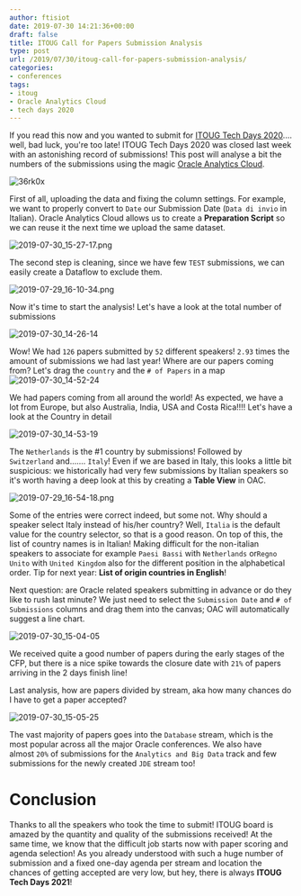 ```yaml
---
author: ftisiot
date: 2019-07-30 14:21:36+00:00
draft: false
title: ITOUG Call for Papers Submission Analysis
type: post
url: /2019/07/30/itoug-call-for-papers-submission-analysis/
categories:
- conferences
tags:
- itoug
- Oracle Analytics Cloud
- tech days 2020
---
```


If you read this now and you wanted to submit for [ITOUG Tech Days 2020](http://www.itoug.it/).... well, bad luck, you're too late! ITOUG Tech Days 2020 was closed last week with an astonishing record of submissions! This post will analyse a bit the numbers of the submissions using the magic [Oracle Analytics Cloud](https://www.oracle.com/middleware/technologies/oracle-data-visualization-desktop.html).

![36rk0x](/images/2019/07/36rk0x.jpg)


First of all, uploading the data and fixing the column settings. For example, we want to properly convert to `Date` our Submission Date (`Data di invio` in Italian). Oracle Analytics Cloud allows us to create a **Preparation Script** so we can reuse it the next time we upload the same dataset.

![2019-07-30_15-27-17.png](/images/2019/07/2019-07-30_15-27-17.png)


The second step is cleaning, since we have few `TEST` submissions, we can easily create a Dataflow to exclude them.

![2019-07-29_16-10-34.png](/images/2019/07/2019-07-29_16-10-34.png)


Now it's time to start the analysis! Let's have a look at the total number of submissions

![2019-07-30_14-26-14](/images/2019/07/2019-07-30_14-26-14.png)


Wow! We had `126` papers submitted by `52` different speakers! `2.93` times the amount of submissions we had last year! Where are our papers coming from? Let's drag the `country` and the `# of Papers` in a map![2019-07-30_14-52-24](/images/2019/07/2019-07-30_14-52-24.png)


We had papers coming from all around the world! As expected, we have a lot from Europe, but also Australia, India, USA and Costa Rica!!!! Let's have a look at the Country in detail

![2019-07-30_14-53-19](/images/2019/07/2019-07-30_14-53-19.png)


The `Netherlands` is the #1 country by submissions! Followed by `Switzerland` and....... `Italy`! Even if we are based in Italy, this looks a little bit suspicious: we historically had very few submissions by Italian speakers so it's worth having a deep look at this by creating a **Table View** in OAC.

![2019-07-29_16-54-18.png](/images/2019/07/2019-07-29_16-54-18.png)


Some of the entries were correct indeed, but some not. Why should a speaker select Italy instead of his/her country? Well, `Italia` is the default value for the country selector, so that is a good reason. On top of this, the list of country names is in Italian! Making difficult for the non-italian speakers to associate for example `Paesi Bassi` with `Netherlands` or ​​`Regno Unito` with `United Kingdom` also for the different position in the alphabetical order. Tip for next year: **List of origin countries in English**!

Next question: are Oracle related speakers submitting in advance or do they like to rush last minute? We just need to select the `Submission Date` and `# of Submissions` columns and drag them into the canvas; OAC will automatically suggest a line chart.

![2019-07-30_15-04-05](/images/2019/07/2019-07-30_15-04-05.png)


We received quite a good number of papers during the early stages of the CFP, but there is a nice spike towards the closure date with `21%` of papers arriving in the 2 days finish line!

Last analysis, how are papers divided by stream, aka how many chances do I have to get a paper accepted?

![2019-07-30_15-05-25](/images/2019/07/2019-07-30_15-05-25.png)


The vast majority of papers goes into the `Database` stream, which is the most popular across all the major Oracle conferences. We also have almost `20%` of submissions for the `Analytics and Big Data` track and few submissions for the newly created `JDE` stream too!


# Conclusion


Thanks to all the speakers who took the time to submit! ITOUG board is amazed by the quantity and quality of the submissions received! At the same time, we know that the difficult job starts now with paper scoring and agenda selection! As you already understood with such a huge number of submission and a fixed one-day agenda per stream and location the chances of getting accepted are very low, but hey, there is always **ITOUG Tech Days 2021**!

